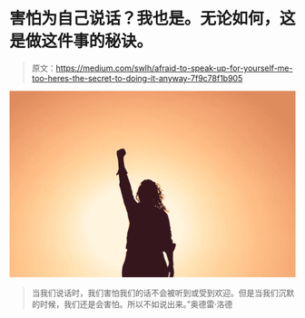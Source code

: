 # 害怕为自己说话？我也是。无论如何，这是做这件事的秘诀。

> 原文：<https://medium.com/swlh/afraid-to-speak-up-for-yourself-me-too-heres-the-secret-to-doing-it-anyway-7f9c78f1b905>

![](img/967035a83834e78bddfded42ca8fe2be.png)

> 当我们说话时，我们害怕我们的话不会被听到或受到欢迎。但是当我们沉默的时候，我们还是会害怕。所以不如说出来。”奥德雷·洛德